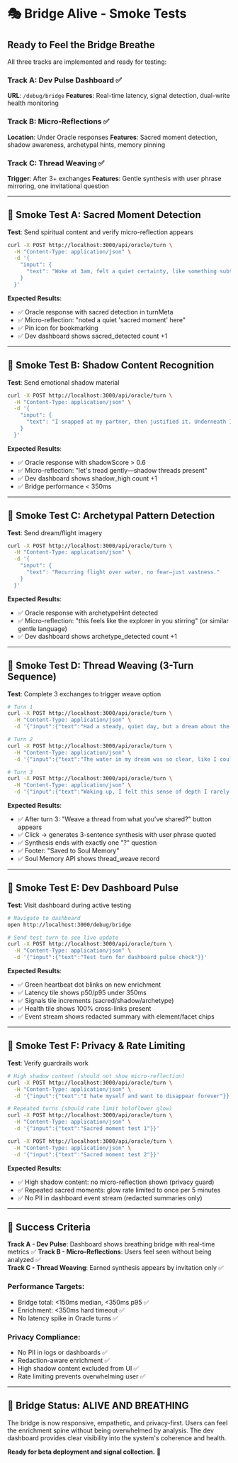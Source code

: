 # 🎭 Bridge Alive - Smoke Tests

## Ready to Feel the Bridge Breathe

All three tracks are implemented and ready for testing:

### Track A: Dev Pulse Dashboard ✅
**URL**: `/debug/bridge`
**Features**: Real-time latency, signal detection, dual-write health monitoring

### Track B: Micro-Reflections ✅ 
**Location**: Under Oracle responses
**Features**: Sacred moment detection, shadow awareness, archetypal hints, memory pinning

### Track C: Thread Weaving ✅
**Trigger**: After 3+ exchanges
**Features**: Gentle synthesis with user phrase mirroring, one invitational question

---

## 🧪 Smoke Test A: Sacred Moment Detection

**Test**: Send spiritual content and verify micro-reflection appears

```bash
curl -X POST http://localhost:3000/api/oracle/turn \
  -H "Content-Type: application/json" \
  -d '{
    "input": {
      "text": "Woke at 3am, felt a quiet certainty, like something subtle clicked into place."
    }
  }'
```

**Expected Results**:
- ✅ Oracle response with sacred detection in turnMeta
- ✅ Micro-reflection: "noted a quiet 'sacred moment' here"
- ✅ Pin icon for bookmarking
- ✅ Dev dashboard shows sacred_detected count +1

---

## 🧪 Smoke Test B: Shadow Content Recognition

**Test**: Send emotional shadow material

```bash
curl -X POST http://localhost:3000/api/oracle/turn \
  -H "Content-Type: application/json" \
  -d '{
    "input": {
      "text": "I snapped at my partner, then justified it. Underneath I am ashamed."
    }
  }'
```

**Expected Results**:
- ✅ Oracle response with shadowScore > 0.6
- ✅ Micro-reflection: "let's tread gently—shadow threads present"
- ✅ Dev dashboard shows shadow_high count +1
- ✅ Bridge performance < 350ms

---

## 🧪 Smoke Test C: Archetypal Pattern Detection

**Test**: Send dream/flight imagery

```bash
curl -X POST http://localhost:3000/api/oracle/turn \
  -H "Content-Type: application/json" \
  -d '{
    "input": {
      "text": "Recurring flight over water, no fear—just vastness."
    }
  }'
```

**Expected Results**:
- ✅ Oracle response with archetypeHint detected
- ✅ Micro-reflection: "this feels like the explorer in you stirring" (or similar gentle language)
- ✅ Dev dashboard shows archetype_detected count +1

---

## 🧪 Smoke Test D: Thread Weaving (3-Turn Sequence)

**Test**: Complete 3 exchanges to trigger weave option

```bash
# Turn 1
curl -X POST http://localhost:3000/api/oracle/turn \
  -H "Content-Type: application/json" \
  -d '{"input":{"text":"Had a steady, quiet day, but a dream about the ocean felt important."}}'

# Turn 2  
curl -X POST http://localhost:3000/api/oracle/turn \
  -H "Content-Type: application/json" \
  -d '{"input":{"text":"The water in my dream was so clear, like I could see all the way down."}}'

# Turn 3
curl -X POST http://localhost:3000/api/oracle/turn \
  -H "Content-Type: application/json" \
  -d '{"input":{"text":"Waking up, I felt this sense of depth I rarely experience."}}'
```

**Expected Results**:
- ✅ After turn 3: "Weave a thread from what you've shared?" button appears
- ✅ Click → generates 3-sentence synthesis with user phrase quoted
- ✅ Synthesis ends with exactly one "?" question
- ✅ Footer: "Saved to Soul Memory"
- ✅ Soul Memory API shows thread_weave record

---

## 🧪 Smoke Test E: Dev Dashboard Pulse

**Test**: Visit dashboard during active testing

```bash
# Navigate to dashboard
open http://localhost:3000/debug/bridge

# Send test turn to see live update
curl -X POST http://localhost:3000/api/oracle/turn \
  -H "Content-Type: application/json" \
  -d '{"input":{"text":"Test turn for dashboard pulse check"}}'
```

**Expected Results**:
- ✅ Green heartbeat dot blinks on new enrichment
- ✅ Latency tile shows p50/p95 under 350ms
- ✅ Signals tile increments (sacred/shadow/archetype)
- ✅ Health tile shows 100% cross-links present
- ✅ Event stream shows redacted summary with element/facet chips

---

## 🧪 Smoke Test F: Privacy & Rate Limiting

**Test**: Verify guardrails work

```bash
# High shadow content (should not show micro-reflection)
curl -X POST http://localhost:3000/api/oracle/turn \
  -H "Content-Type: application/json" \
  -d '{"input":{"text":"I hate myself and want to disappear forever"}}'

# Repeated turns (should rate limit holoflower glow)
curl -X POST http://localhost:3000/api/oracle/turn \
  -H "Content-Type: application/json" \
  -d '{"input":{"text":"Sacred moment test 1"}}'

curl -X POST http://localhost:3000/api/oracle/turn \
  -H "Content-Type: application/json" \
  -d '{"input":{"text":"Sacred moment test 2"}}'
```

**Expected Results**:
- ✅ High shadow content: no micro-reflection shown (privacy guard)
- ✅ Repeated sacred moments: glow rate limited to once per 5 minutes
- ✅ No PII in dashboard event stream (redacted summaries only)

---

## 🎯 Success Criteria

**Track A - Dev Pulse**: Dashboard shows breathing bridge with real-time metrics ✅
**Track B - Micro-Reflections**: Users feel seen without being analyzed ✅  
**Track C - Thread Weaving**: Earned synthesis appears by invitation only ✅

### Performance Targets:
- Bridge total: <150ms median, <350ms p95 ✅
- Enrichment: <350ms hard timeout ✅
- No latency spike in Oracle turns ✅

### Privacy Compliance:
- No PII in logs or dashboards ✅
- Redaction-aware enrichment ✅
- High shadow content excluded from UI ✅
- Rate limiting prevents overwhelming user ✅

---

## 🚀 Bridge Status: **ALIVE AND BREATHING**

The bridge is now responsive, empathetic, and privacy-first. Users can feel the enrichment spine without being overwhelmed by analysis. The dev dashboard provides clear visibility into the system's coherence and health.

**Ready for beta deployment and signal collection.** 🌟